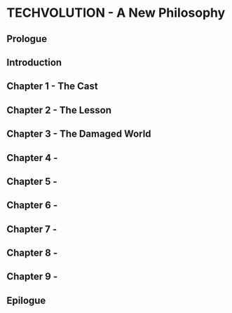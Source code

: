 
# TECHVOLUTION - A New Philosophy

## Prologue

## Introduction

## Chapter 1 - The Cast

## Chapter 2 - The Lesson

## Chapter 3 - The Damaged World

## Chapter 4 -

## Chapter 5 -

## Chapter 6 -

## Chapter 7 -

## Chapter 8 -

## Chapter 9 -

## Epilogue
